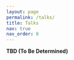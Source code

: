 ```yaml
---
layout: page
permalink: /talks/
title: Talks
nav: true
nav_order: 8
---
```


<!--
profiles:
  # if you want to include more than one profile, just replicate the following block
  # and create one content file for each profile inside _pages/
  - align: left
    image: zxf.jpg
    content: about_zxf.md
    image_circular: false # crops the image to make it circular
    more_info: >
      <a href="https://sites.google.com/view/xiaofang-zhou" title="Homepage"><i class="fas fa-home" style="margin-left: 5px;"></i></a>
  - align: right
    image: zwj.jpeg
    content: about_zwj.md
    image_circular: false # crops the image to make it circular
    more_info: >
      <a href="https://www.unsw.edu.au/staff/wenjie-zhang"><i class="fas fa-home" style="margin-left: 5px;"></i></a>
  - align: left
    image: xsh.jpg
    content: about_xsh.md
    image_circular: false # crops the image to make it circular
    more_info: >
      <a href="https://ieeexplore.ieee.org/author/37090088814"><i class="fas fa-home" style="margin-left: 5px;"></i></a>
  - align: right
    image: lyy.jpg
    content: about_lyy.md
    image_circular: false # crops the image to make it circular
    more_info: >
      <a href="https://luoyuyu.vip/" title="Homepage"><i class="fas fa-home" style="margin-left: 5px;"></i></a>
  - align: left
    image: zmq.jpg
    content: about_zmq.md
    image_circular: false # crops the image to make it circular
    more_info: >
      <a href="https://www.linkedin.com/in/mingqi-zhou-517637181/?originalSubdomain=ie" title="Homepage"><i class="fas fa-home" style="margin-left: 5px;"></i></a>
  - align: right
    image: kxy.jpg
    content: about_kxy.md
    image_circular: false # crops the image to make it circular
    more_info: >
      <a href="https://person.zju.edu.cn/en/kexiangyu" title="Homepage"><i class="fas fa-home" style="margin-left: 5px;"></i></a>
-->

**TBD (To Be Determined)**